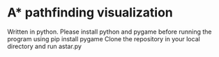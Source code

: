 # A* pathfinding visualization
Written in python.
Please install python and pygame before running the program using pip install pygame
Clone the repository in your local directory and run astar.py